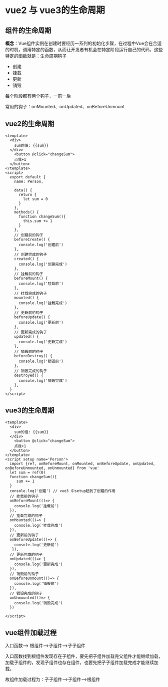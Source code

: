 # vue2 与 vue3的生命周期



## 组件的生命周期

**概念**：Vue组件实例在创建时要经历一系列的初始化步骤，在过程中Vue会在合适的时机，调用特定的函数，从而让开发者有机会在特定阶段运行自己的代码，这些特定的函数就是：生命周期钩子

* 创建
* 挂载
* 更新
* 销毁

每个阶段都有两个钩子，一前一后

常用的钩子：onMounted、onUpdated、onBeforeUnmount

## vue2的生命周期

```vue
<template>
  <div>
    sum的值: {{sum}}
  </div>
	<button @click="changeSum">
    点我+1
  </button>
</template>
<script>
  export default {
    name: Person,
    
    data() {
      return {
        let sum = 0
      }
    },
    methods() {
      function changeSum(){
        this.sum += 1
      }
    },
    // 创建前的钩子
    beforeCreate() {
      console.log('创建前')
    },
    // 创建完成的钩子
    created() {
      console.log('创建完成')
    },
    // 挂载前的钩子
    beforeMount() {
      console.log('挂载前')
    },
    // 挂载完成的钩子
    mounted() {
      console.log('挂载完成')
    },
    // 更新前的钩子
    beforeUpdate() {
      console.log('更新前')
    },
    // 更新完成的钩子
    updated() {
      console.log('更新完成')
    },
    // 销毁前的钩子
    beforeDestroy() {
      console.log('销毁前')
    },
    // 销毁完成的钩子
    destroyed() {
      console.log('销毁完成')
    }, 
  }
</script>
```



## vue3的生命周期

```vue
<template>
  <div>
    sum的值: {{sum}}
  </div>
	<button @click="changeSum">
    点我+1
  </button>
</template>
<script setup name='Person'>
  import {ref, onBeforeMount, onMounted, onBeforeUpdate, onUpdated, onBeforeUnmounted, onUnmounted} from 'vue'
  let sum = ref(0)
  function changeSum(){
     sum += 1
  }
  console.log('创建') // vue3 中setup起到了创建的作用
  // 挂载前的钩子
  onBeforeMount(()=> {
    console.log('挂载前')
  }),
  // 挂载完成的钩子
  onMounted(()=> {
    console.log('挂载完成')
  }),
  // 更新前的钩子
  onBeforeUpdate(()=> {
    console.log('更新前')
   }),
  // 更新完成的钩子
  onUpdated(()=> {
    console.log('更新完成')
  }),
  // 销毁前的钩子
  onBeforeUnmount(()=> {
    console.log('销毁前')
  }),
  // 销毁完成的钩子
  onUnmounted(()=> {
    console.log('销毁完成')
  })

</script>
```



## vue组件加载过程

入口函数——> 根组件——>子组件——>子子组件

入口函数找到根组件发现存在子组件，要先把子组件加载完父组件才能继续加载，加载子组件的，发现子组件也存在组件，也要先把子子组件加载完成才能继续加载。

故组件加载过程为：子子组件——>子组件——>根组件

